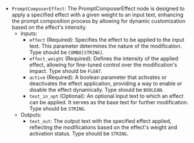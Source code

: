 - `PromptComposerEffect`: The PromptComposerEffect node is designed to apply a specified effect with a given weight to an input text, enhancing the prompt composition process by allowing for dynamic customization based on the effect's intensity.
    - Inputs:
        - `effect` (Required): Specifies the effect to be applied to the input text. This parameter determines the nature of the modification. Type should be `COMBO[STRING]`.
        - `effect_weight` (Required): Defines the intensity of the applied effect, allowing for fine-tuned control over the modification's impact. Type should be `FLOAT`.
        - `active` (Required): A boolean parameter that activates or deactivates the effect application, providing a way to enable or disable the effect dynamically. Type should be `BOOLEAN`.
        - `text_in_opt` (Optional): An optional input text to which an effect can be applied. It serves as the base text for further modification. Type should be `STRING`.
    - Outputs:
        - `text_out`: The output text with the specified effect applied, reflecting the modifications based on the effect's weight and activation status. Type should be `STRING`.
